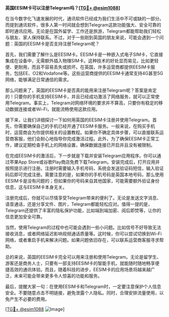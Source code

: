 **英国EESIM卡可以注册Telegram吗？[[TG💪+ @esim1088](https://t.me/s/esim1088)]**

在当今数字化飞速发展的时代，通讯软件已经成为我们生活中不可或缺的一部分。而提到通讯软件，很多人第一时间就会想到Telegram这款功能强大、安全可靠的即时通讯应用。无论是在国外留学、工作还是旅游，Telegram都能帮助我们轻松与朋友、家人保持联系。不过，对于一些刚到英国的朋友来说，可能会遇到一个问题：英国的EESIM卡是否支持注册Telegram呢？

首先，我们需要了解什么是EESIM卡。EESIM卡是一种嵌入式电子SIM卡，它直接集成在设备中，无需额外插入物理SIM卡。这种技术的好处显而易见，比如更轻便、更耐用，而且不容易丢失或损坏。在英国，许多运营商都提供EESIM卡服务，包括EE、O2和Vodafone等。这些运营商提供的EESIM卡通常支持4G甚至5G网络，能够满足日常通信的需求。

那么问题来了，英国的EESIM卡是否真的能用来注册Telegram呢？答案是肯定的！只要你的手机支持EESIM卡，并且已经成功激活了网络服务，就可以正常使用Telegram。事实上，Telegram对网络环境的要求并不算高，只要你有稳定的移动数据连接或者Wi-Fi，就能流畅使用这款应用。

接下来，让我们详细探讨一下如何用英国的EESIM卡注册并使用Telegram。首先，你需要确保自己的手机已经开通了EESIM卡服务。一般来说，在购买手机时，运营商会为你提供相关的设置教程。如果你不确定具体步骤，可以直接联系运营商客服，他们会耐心地指导你完成激活过程。此外，为了确保EESIM卡正常工作，建议定期检查手机上的网络设置，确保数据连接已开启并且没有被限制。

在完成EESIM卡的激活后，下一步就是下载并安装Telegram应用程序。你可以通过苹果App Store或谷歌Play商店免费下载Telegram。安装完成后，打开应用并按照提示进行注册。注册时需要输入手机号码，系统会发送验证码短信，输入验证码后即可完成注册。需要注意的是，如果你的手机号码是英国本地号码，那么使用EESIM卡是没有问题的；但如果你的号码来自其他国家，可能需要额外验证身份信息，这与EESIM卡本身无关。

注册完成后，你就可以尽情享受Telegram带来的便利了。无论是发送文字消息、语音通话，还是分享文件、图片，Telegram都能轻松应对。值得一提的是，Telegram还提供了丰富的隐私保护功能，比如端到端加密、阅后即焚等，让你的信息更加安全可靠。

当然，使用Telegram的过程中也可能会遇到一些小问题。比如信号不好导致无法接收消息，或者网络延迟影响视频通话质量等。这时候，你可以尝试切换到Wi-Fi网络，或者重启手机来解决问题。如果问题依旧存在，可以联系运营商客服寻求帮助。

总的来说，英国的EESIM卡完全可以用来注册和使用Telegram。无论是留学生、游客还是商务人士，只要有一部支持EESIM卡的智能手机，就能随时随地畅享便捷高效的通讯体验。而且，随着科技的进步，EESIM卡的应用场景将越来越广泛，未来可能会带来更多令人惊喜的功能和服务。

最后，提醒大家一句：在使用EESIM卡和Telegram时，一定要注意保护个人信息安全。不要随意点击不明链接，避免泄露个人隐私。同时，合理安排流量使用，以免产生不必要的费用。

[[TG💪+ @esim1088](https://t.me/s/esim1088) ![Image](https://i.postimg.cc/4NQfJmqS/Snipaste-2025-05-13-00-14-12.png)]